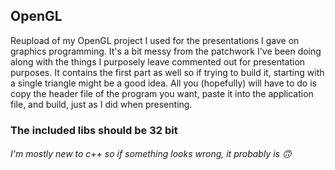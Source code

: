 ## OpenGL

Reupload of my OpenGL project I used for the presentations I gave on graphics programming. It's a bit messy from the patchwork I've been doing along with the things I purposely leave commented out for presentation purposes. It contains the first part as well so if trying to build it, starting with a single triangle might be a good idea.
All you (hopefully) will have to do is copy the header file of the program you want, paste it into the application file, and build, just as I did when presenting.
  
### The included libs should be **32 bit**

###### I'm mostly new to c++ so if something looks wrong, it probably is 🙃

